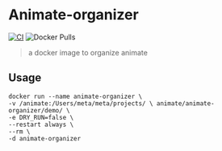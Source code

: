 # Animate-organizer
[![CI](https://github.com/broven/animate-organizer/actions/workflows/main.yml/badge.svg)](https://github.com/broven/animate-organizer/actions/workflows/main.yml)
![Docker Pulls](https://img.shields.io/docker/pulls/metajs/animate-organizer)

>  a docker image to organize animate

## Usage
```shell
docker run --name animate-organizer \
-v /animate:/Users/meta/meta/projects/ \ animate/animate-organizer/demo/ \
-e DRY_RUN=false \
--restart always \
--rm \
-d animate-organizer
```